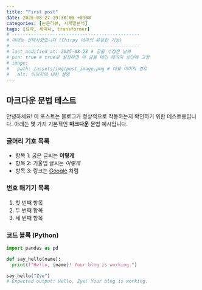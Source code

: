 ```yaml
---
title: "First post"
date: 2025-08-27 19:30:00 +0900
categories: [논문리뷰, 시계열분석]
tags: [요약, 세미나, transformer]
# -----------------------------------------------
# 아래는 선택사항입니다 (Chirpy 테마의 유용한 기능)
# -----------------------------------------------
# last_modified_at: 2025-08-28 # 글을 수정한 날짜
# pin: true # true로 설정하면 이 글을 메인 페이지 상단에 고정
# image:
#   path: /assets/img/post_image.png # 대표 이미지 경로
#   alt: 이미지에 대한 설명
---
```


## 마크다운 문법 테스트

안녕하세요! 이 포스트는 블로그가 정상적으로 작동하는지 확인하기 위한 테스트용입니다.
아래는 몇 가지 기본적인 **마크다운** 문법 예시입니다.

### 글머리 기호 목록
- 항목 1: 굵은 글씨는 **이렇게**
- 항목 2: 기울임 글씨는 *이렇게*
- 항목 3: 링크는 [Google](https://www.google.com) 처럼

### 번호 매기기 목록
1. 첫 번째 항목
2. 두 번째 항목
3. 세 번째 항목

### 코드 블록 (Python)
```python
import pandas as pd

def say_hello(name):
  print(f"Hello, {name}! Your blog is working.")

say_hello("Zye")
# Expected output: Hello, Zye! Your blog is working.